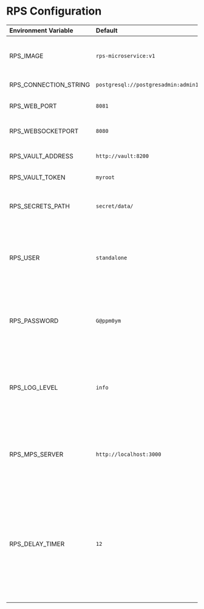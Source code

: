 # RPS Configuration 

| Environment Variable         | Default                               | Description |
| :--------------------------- | :------------------------------------ | :---------- |
| RPS_IMAGE                    | `rps-microservice:v1`   | Only used when using docker-compose.yml. Specifies image to use for RPS |
| RPS_CONNECTION_STRING        | `postgresql://postgresadmin:admin123@localhost:5432/rpsdb` | The database connection string | 
| RPS_WEB_PORT                 | `8081`                  | Specifies the Web API port to listen on |
| RPS_WEBSOCKETPORT            | `8080`                  | Specifies the Websocket port to listen on |
| RPS_VAULT_ADDRESS            | `http://vault:8200`    | Address of where the vault is hosted |
| RPS_VAULT_TOKEN              | `myroot`                | Token used to access the vault |
| RPS_SECRETS_PATH             | `secret/data/`          | Specifies the path for where secrets are stored in the vault |
| RPS_USER                     | `standalone`            | If RPS is aware of MPS. This is the username used to log into MPS. This should match the value provided for MPS_USER |
| RPS_PASSWORD                 | `G@ppm0ym`              | If RPS is aware of MPS. This is the password used to log into MPS. This should match the value provided for MPS_PASSWORD |
| RPS_LOG_LEVEL                | `info`                  | Controls the level of logging provided in the service. Options are (in order of increasing detail): `error`, `warn`, `info`, `verbose`, `debug` |
| RPS_MPS_SERVER               | `http://localhost:3000` | Specifices where the MPS is hosted -- required for metadata registration (i.e. hostname, and tags) |
| RPS_DELAY_TIMER              | `12`                   | Sets the number of seconds to wait after activation but before proceeding with final steps. By default it is set to 12 seconds. During this waiting period, RPS sends heartbeats to RPC to keep the connection alive. |